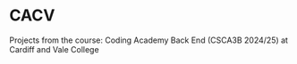 # CACV
Projects from the course: Coding Academy Back End (CSCA3B 2024/25) at Cardiff and Vale College
